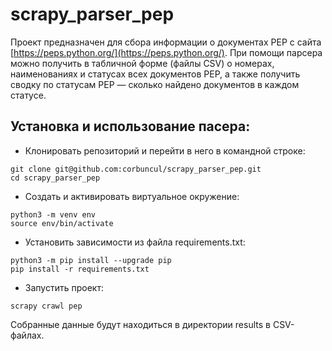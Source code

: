 # scrapy_parser_pep
Проект предназначен для сбора информации о документах PEP с сайта [https://peps.python.org/](https://peps.python.org/).
При помощи парсера можно получить в табличной форме (файлы CSV) о номерах, наименованиях и статусах всех документов PEP,
а также получить сводку по статусам PEP — сколько найдено документов в каждом статусе.
## Установка и использование пасера:
 - Клонировать репозиторий и перейти в него в командной строке:
```
git clone git@github.com:corbuncul/scrapy_parser_pep.git
cd scrapy_parser_pep
```
- Cоздать и активировать виртуальное окружение:
```
python3 -m venv env
source env/bin/activate
```
- Установить зависимости из файла requirements.txt:
```
python3 -m pip install --upgrade pip
pip install -r requirements.txt
```
- Запустить проект:
```
scrapy crawl pep
```
Собранные данные будут находиться в директории results в CSV-файлах.